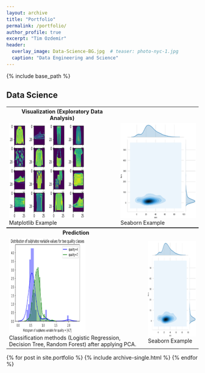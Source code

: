 ```yaml
---
layout: archive
title: "Portfolio"
permalink: /portfolio/
author_profile: true
excerpt: "Tim Ozdemir"
header:
  overlay_image: Data-Science-BG.jpg  # teaser: photo-nyc-1.jpg
  caption: "Data Engineering and Science"
---
```


{% include base_path %}

Data Science
------

<table style="border: none;margin: 0px auto;">
<tr>
 <th> Visualization (Exploratory Data Analysis)</th> <th> </th>
</tr>

<tr>
<td>
<a href="https://github.com/ozdemirht/Data-Science/tree/master/matplotlib/ex1/example.ipynb">
<img src="/images/matplotlib-1.png" alt="https://ozdemirht.github.io/" width="200" height="250">
</a>
<br> Matplotlib Example 
</td>

<td>
<a href="https://github.com/ozdemirht/Data-Science/blob/master/seaborn/ex1/example.ipynb">
<img src="/images/seaborn.png" alt="https://ozdemirht.github.io/" width="200" height="250">
</a>
<br> Seaborn Example 
</td>
</tr>
</table>

<table style="border: none;margin: 0px auto;">
<tr>
 <th> Prediction</th> <th> </th>
</tr>

<tr>
<td>
<a href="https://github.com/ozdemirht/Data-Science/blob/master/learn/pca/ex1/example.ipynb">
<img src="/images/pca-1.png" alt="https://ozdemirht.github.io/" width="200" height="250">
</a>
<br> Classification methods (Logistic Regression, Decision Tree, Random Forest) after applying PCA. 
</td>

<td>
<a href="https://github.com/ozdemirht/Data-Science/blob/master/seaborn/ex1/example.ipynb">
<img src="/images/seaborn.png" alt="https://ozdemirht.github.io/" width="200" height="250">
</a>
<br> Seaborn Example 
</td>
</tr>
</table>

{% for post in site.portfolio %}
  {% include archive-single.html %}
{% endfor %}

